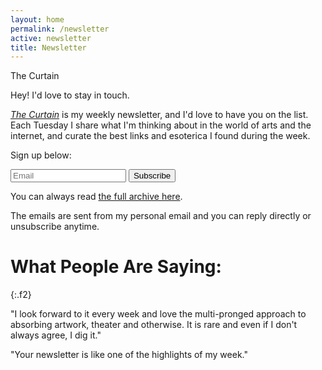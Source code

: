 ```yaml
---
layout: home
permalink: /newsletter
active: newsletter
title: Newsletter
---
```


<div id="newsletter_intro" class="lh-title dib f1-ns f2-m f2">The Curtain</div>

Hey! I'd love to stay in touch.

*[The Curtain](https://guscuddy.substack.com)* is my weekly newsletter, and I'd love to have you on the list. Each Tuesday I share what I'm thinking about in the world of arts and the internet, and curate the best links and esoterica I found during the week.

Sign up below:

<div>
 <form id="my-form" name="email-capture" class="measure-wide br2-ns ba b--black-10 center" data-netlify="true" method="POST">
   <div class="cf">
   <input class="input-reset bn fl black bg-white pa3 lh-solid w-100 w-75-m w-80-l br2-ns br--left-ns" name="email" type="email" placeholder="Email" required>
   <button type="submit" class="button-reset fl pv3 tc bn bg-pers hover-pers-yellow pers-yellow fw7 white pointer w-100 w-25-m w-20-l br2-ns br--right-ns">Subscribe</button>
   </div>
 </form>

 <p class="js-success-message is-hidden f4" style="display: none; color:green; text-align: center;">Success! You'll receive your first email soon.</p>
</div>

<script>
  $("#my-form").submit(function(e) {
  e.preventDefault();

  var $form = $(this);
  $.post($form.attr("action"), $form.serialize()).then(function() {
    $("#my-form").hide();
    $(".js-success-message").show();
  });
});
 </script>


You can always read [the full archive here](https://guscuddy.substack.com/archive).

The emails are sent from my personal email and you can reply directly or unsubscribe anytime.

# What People Are Saying:
{:.f2}

"<span class="highlight">I look forward to it every week and love the multi-pronged approach to absorbing artwork, theater and otherwise. It is rare and even if I don't always agree, I dig it.</span>"

"<span class="highlight">Your newsletter is like one of the highlights of my week.</span>" 